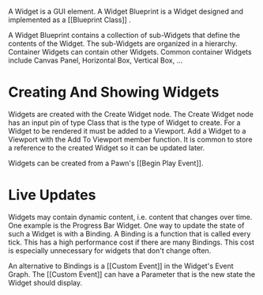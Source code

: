 A Widget is a GUI element.
A Widget Blueprint is a Widget designed and implemented as a [[Blueprint Class]] .

A Widget Blueprint contains a collection of sub-Widgets that define the contents of the Widget.
The sub-Widgets are organized in a hierarchy.
Container Widgets can contain other Widgets.
Common container Widgets include Canvas Panel, Horizontal Box, Vertical Box, ...

# Creating And Showing Widgets
Widgets are created with the Create Widget node.
The Create Widget node has an input pin of type Class that is the type of Widget to create.
For a Widget to be rendered it must be added to a Viewport.
Add a Widget to a Viewport with the Add To Viewport member function.
It is common to store a reference to the created Widget so it can be updated later.

Widgets can be created from a Pawn's [[Begin Play Event]].


# Live Updates
Widgets may contain dynamic content, i.e. content that changes over time.
One example is the Progress Bar Widget.
One way to update the state of such a Widget is with a Binding.
A Binding is a function that is called every tick.
This has a high performance cost if there are many Bindings.
This cost is especially unnecessary for widgets that don't change often.

An alternative to Bindings is a [[Custom Event]] in the Widget's Event Graph.
The [[Custom Event]] can have a Parameter that is the new state the Widget should display.

